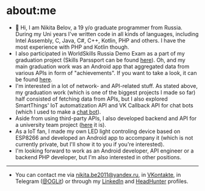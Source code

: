 # about:me
- 👋 Hi, I am Nikita Belov, a 19 y/o graduate programmer from Russia. During my Uni years I've written code in all kinds of languages, including Intel Assembly, C, Java, C#, C++, Kotlin, PHP and others. I have the most experience with PHP and Kotlin though.  
- I also participated in WorldSkills Russia Demo Exam as a part of my graduation project (Skills Parssport can be found [here](https://sp.dp.worldskills.ru/xYaY5X78a7L)). Oh, and my main graduation work was an Android app that aggregated data from various APIs in form of "achievements". If you want to take a look, it can be found [here](https://github.com/EZGGWP/Aggregate).
- I'm interested in a lot of network- and API-related stuff. As stated above, my graduation work (which is one of the biggest projects I made so far) half consisted of fetching data from APIs, but I also explored SmartThings' IoT automatization API and VK Callback API for chat bots (which I used to make a [chat bot](https://github.com/EZGGWP/VK-TS-Bot)). 
- Aside from using third-party APIs, I also developed backend and API for a university team project ([here](https://github.com/Anekdoteam/Filth-backend) it is).
- As a IoT fan, I made my own LED light controling device based on ESP8266 and developed an Android app to accompany it (which is not currently private, but I'll show it to you if you're interested).
- I'm looking forward to work as an Android developer, API engineer or a backend PHP developer, but I'm also interested in other positions.
******
- You can contact me via nikita.be2011@yandex.ru, in [VKontakte](vk.com/suchdevmuchnot), in Telegram ([@OGLit](t.me/OGLit)) or through my [LinkedIn](https://www.linkedin.com/in/nikita-belov-dev) and [HeadHunter](https://spb.hh.ru/resume/4e795fa6ff0762baf20039ed1f4d72554e314a) profiles.

